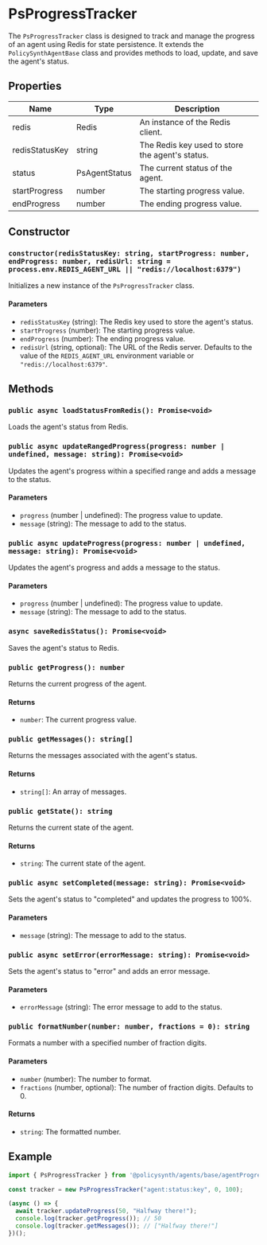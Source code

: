 # PsProgressTracker

The `PsProgressTracker` class is designed to track and manage the progress of an agent using Redis for state persistence. It extends the `PolicySynthAgentBase` class and provides methods to load, update, and save the agent's status.

## Properties

| Name            | Type          | Description                                                                 |
|-----------------|---------------|-----------------------------------------------------------------------------|
| redis           | Redis         | An instance of the Redis client.                                            |
| redisStatusKey  | string        | The Redis key used to store the agent's status.                             |
| status          | PsAgentStatus | The current status of the agent.                                            |
| startProgress   | number        | The starting progress value.                                                |
| endProgress     | number        | The ending progress value.                                                  |

## Constructor

### `constructor(redisStatusKey: string, startProgress: number, endProgress: number, redisUrl: string = process.env.REDIS_AGENT_URL || "redis://localhost:6379")`

Initializes a new instance of the `PsProgressTracker` class.

#### Parameters

- `redisStatusKey` (string): The Redis key used to store the agent's status.
- `startProgress` (number): The starting progress value.
- `endProgress` (number): The ending progress value.
- `redisUrl` (string, optional): The URL of the Redis server. Defaults to the value of the `REDIS_AGENT_URL` environment variable or `"redis://localhost:6379"`.

## Methods

### `public async loadStatusFromRedis(): Promise<void>`

Loads the agent's status from Redis.

### `public async updateRangedProgress(progress: number | undefined, message: string): Promise<void>`

Updates the agent's progress within a specified range and adds a message to the status.

#### Parameters

- `progress` (number | undefined): The progress value to update.
- `message` (string): The message to add to the status.

### `public async updateProgress(progress: number | undefined, message: string): Promise<void>`

Updates the agent's progress and adds a message to the status.

#### Parameters

- `progress` (number | undefined): The progress value to update.
- `message` (string): The message to add to the status.

### `async saveRedisStatus(): Promise<void>`

Saves the agent's status to Redis.

### `public getProgress(): number`

Returns the current progress of the agent.

#### Returns

- `number`: The current progress value.

### `public getMessages(): string[]`

Returns the messages associated with the agent's status.

#### Returns

- `string[]`: An array of messages.

### `public getState(): string`

Returns the current state of the agent.

#### Returns

- `string`: The current state of the agent.

### `public async setCompleted(message: string): Promise<void>`

Sets the agent's status to "completed" and updates the progress to 100%.

#### Parameters

- `message` (string): The message to add to the status.

### `public async setError(errorMessage: string): Promise<void>`

Sets the agent's status to "error" and adds an error message.

#### Parameters

- `errorMessage` (string): The error message to add to the status.

### `public formatNumber(number: number, fractions = 0): string`

Formats a number with a specified number of fraction digits.

#### Parameters

- `number` (number): The number to format.
- `fractions` (number, optional): The number of fraction digits. Defaults to 0.

#### Returns

- `string`: The formatted number.

## Example

```typescript
import { PsProgressTracker } from '@policysynth/agents/base/agentProgressTracker.js';

const tracker = new PsProgressTracker("agent:status:key", 0, 100);

(async () => {
  await tracker.updateProgress(50, "Halfway there!");
  console.log(tracker.getProgress()); // 50
  console.log(tracker.getMessages()); // ["Halfway there!"]
})();
```